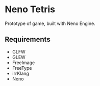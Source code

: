 # Neno Tetris
Prototype of game, built with Neno Engine.

## Requirements
- GLFW
- GLEW
- FreeImage
- FreeType
- irrKlang
- Neno